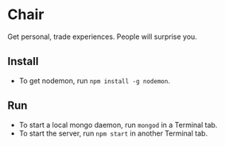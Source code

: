 # Chair
Get personal, trade experiences. People will surprise you.

## Install
- To get nodemon, run `npm install -g nodemon`.

## Run
- To start a local mongo daemon, run `mongod` in a Terminal tab.
- To start the server, run `npm start` in another Terminal tab.
